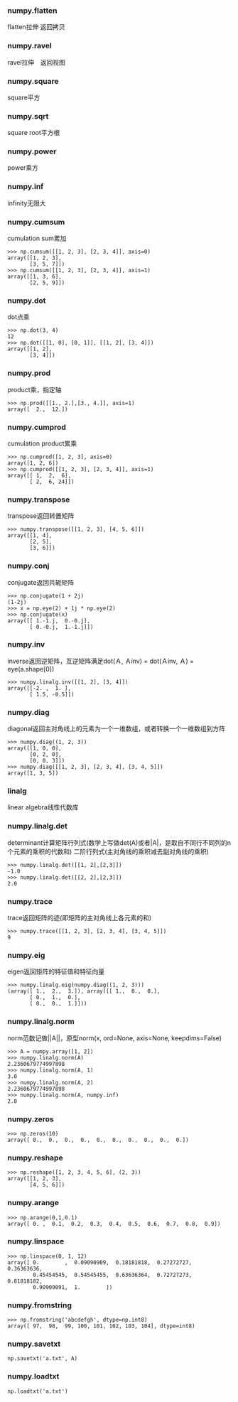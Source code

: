 ### numpy.flatten
flatten拉伸 返回拷贝

### numpy.ravel
ravel拉伸　返回视图

### numpy.square
square平方

### numpy.sqrt
square root平方根

### numpy.power
power乘方

### numpy.inf
infinity无限大

### numpy.cumsum
cumulation sum累加
```
>>> np.cumsum([[1, 2, 3], [2, 3, 4]], axis=0)
array([[1, 2, 3],
       [3, 5, 7]])
>>> np.cumsum([[1, 2, 3], [2, 3, 4]], axis=1)
array([[1, 3, 6],
       [2, 5, 9]])
```

### numpy.dot
dot点乘
```
>>> np.dot(3, 4)
12
>>> np.dot([[1, 0], [0, 1]], [[1, 2], [3, 4]])
array([[1, 2],
       [3, 4]])
```

### numpy.prod
product乘，指定轴
```
>>> np.prod([[1., 2.],[3., 4.]], axis=1)
array([  2.,  12.])
```

### numpy.cumprod
cumulation product累乘
```
>>> np.cumprod([1, 2, 3], axis=0)
array([1, 2, 6])
>>> np.cumprod([[1, 2, 3], [2, 3, 4]], axis=1)
array([[ 1,  2,  6],
       [ 2,  6, 24]])
```

### numpy.transpose
transpose返回转置矩阵
```
>>> numpy.transpose([[1, 2, 3], [4, 5, 6]])
array([[1, 4],
       [2, 5],
       [3, 6]])
```

### numpy.conj
conjugate返回共轭矩阵
```
>>> np.conjugate(1 + 2j)
(1-2j)
>>> x = np.eye(2) + 1j * np.eye(2)
>>> np.conjugate(x)
array([[ 1.-1.j,  0.-0.j],
       [ 0.-0.j,  1.-1.j]])
```

### numpy.inv
inverse返回逆矩阵，互逆矩阵满足dot(Ａ, Ａinv) = dot(Ａinv, Ａ) = eye(a.shape[0])
```
>>> numpy.linalg.inv([[1, 2], [3, 4]])
array([[-2. ,  1. ],
       [ 1.5, -0.5]])
```

### numpy.diag
diagonal返回主对角线上的元素为一个一维数组，或者转换一个一维数组到方阵
```
>>> numpy.diag((1, 2, 3))
array([[1, 0, 0],
       [0, 2, 0],
       [0, 0, 3]])
>>> numpy.diag([[1, 2, 3], [2, 3, 4], [3, 4, 5]])
array([1, 3, 5])
```

### linalg
linear algebra线性代数库

### numpy.linalg.det
determinant计算矩阵行列式(数学上写做det(A)或者|A|，是取自不同行不同列的n个元素的乘积的代数和)
二阶行列式(主对角线的乘积减去副对角线的乘积)
```
>>> numpy.linalg.det([[1, 2],[2,3]])
-1.0
>>> numpy.linalg.det([[2, 2],[2,3]])
2.0
```

### numpy.trace
trace返回矩阵的迹(即矩阵的主对角线上各元素的和)
```
>>> numpy.trace([[1, 2, 3], [2, 3, 4], [3, 4, 5]])
9
```

### numpy.eig
eigen返回矩阵的特征值和特征向量
```
>>> numpy.linalg.eig(numpy.diag((1, 2, 3)))
(array([ 1.,  2.,  3.]), array([[ 1.,  0.,  0.],
       [ 0.,  1.,  0.],
       [ 0.,  0.,  1.]]))
```

### numpy.linalg.norm
norm范数记做||A||，原型norm(x, ord=None, axis=None, keepdims=False)

```
>>> A = numpy.array([1, 2])
>>> numpy.linalg.norm(A)
2.2360679774997898
>>> numpy.linalg.norm(A, 1)
3.0
>>> numpy.linalg.norm(A, 2)
2.2360679774997898
>>> numpy.linalg.norm(A, numpy.inf)
2.0
```

### numpy.zeros
```
>>> np.zeros(10)
array([ 0.,  0.,  0.,  0.,  0.,  0.,  0.,  0.,  0.,  0.])
```

### numpy.reshape
```
>>> np.reshape([1, 2, 3, 4, 5, 6], (2, 3))
array([[1, 2, 3],
       [4, 5, 6]])
```

### numpy.arange
```
>>> np.arange(0,1,0.1)
array([ 0. ,  0.1,  0.2,  0.3,  0.4,  0.5,  0.6,  0.7,  0.8,  0.9])
```

### numpy.linspace
```
>>> np.linspace(0, 1, 12)
array([ 0.        ,  0.09090909,  0.18181818,  0.27272727,  0.36363636,
        0.45454545,  0.54545455,  0.63636364,  0.72727273,  0.81818182,
        0.90909091,  1.        ])
```

### numpy.fromstring
```
>>> np.fromstring('abcdefgh', dtype=np.int8)
array([ 97,  98,  99, 100, 101, 102, 103, 104], dtype=int8)
```

### numpy.savetxt
```
np.savetxt('a.txt', A)
```

### numpy.loadtxt
```
np.loadtxt('a.txt')
```

